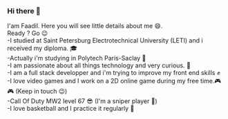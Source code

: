 ### Hi there 👋
I'am Faadil. Here you will see little details about me :smile:.<br>
Ready ? Go :wink:<br>
-I studied at Saint Petersburg Electrotechnical University (LETI) and i received my diploma. :mortar_board: <br>
-Actually i'm studying in Polytech Paris-Saclay :office: <br>
-I am passionate about all things technology and very curious. :dizzy: <br>
-I am a full stack developper and i'm trying to improve my front end skills :fist: <br>
-I love video games and I work on a 2D online game during my free time.:video_game: :video_game: (Keep in touch :wink:) <br>
-Call Of Duty MW2 level 67 :sunglasses: (I'm a sniper player :telescope:)<br>
-I love basketball and I practice it regularly :basketball: <br>
<!--
**faadil1999/faadil1999** is a ✨ _special_ ✨ repository because its `README.md` (this file) appears on your GitHub profile.

Here are some ideas to get you started:

- 🔭 I’m currently working on ...
- 🌱 I’m currently learning ...
- 👯 I’m looking to collaborate on ...
- 🤔 I’m looking for help with ...
- 💬 Ask me about ...
- 📫 How to reach me: ...
- 😄 Pronouns: ...
- ⚡ Fun fact: ...
-->

